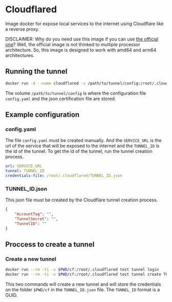 # Cloudflared

Image docker for expose local services to the internet using Cloudflare like a reverse proxy.

DISCLAIMER: Why do you need use this image if you can use [the official one](https://hub.docker.com/r/cloudflare/cloudflared/)? Well, the official image is not thinked to multiple processor architecture. So, this image is designed to work with amd64 and arm64 architectures.

## Running the tunnel

```bash
docker run -d --name cloudflared -v /path/to/tunnel/config:/root/.cloudflared lpsouza/cloudflared
```

The volume `/path/to/tunnel/config` is where the configuration file `config.yaml` and the json certification file are stored.

## Example configuration

### config.yaml

The file `config.yaml` must be created manually. And the `SERVICE_URL` is the url of the service that will be exposed to the internet and the `TUNNEL_ID` is the id of the tunnel. To get the id of the tunnel, run the tunnel creation process.

```yaml
url: SERVICE_URL
tunnel: TUNNEL_ID
credentials-file: /root/.cloudflared/TUNNEL_ID.json
```

### TUNNEL_ID.json

This json file must be created by the Cloudflare tunnel creation process.

```json
{
    "AccountTag": "",
    "TunnelSecret": "",
    "TunnelID": ""
}
```

## Proccess to create a tunnel

### Create a new tunnel

```bash
docker run --rm -ti -v $PWD/cf:/root/.cloudflared test tunnel login
docker run --rm -ti -v $PWD/cf:/root/.cloudflared test tunnel create TUNNEL_NAME
```

This two commands will create a new tunnel and will store the credentials on the folder `$PWD/cf` in the `TUNNEL_ID.json` file. The `TUNNEL_ID` format is a GUID.
